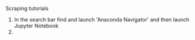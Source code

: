 Scraping tutorials

1. In the search bar find and launch 'Anaconda Navigator' and then launch Jupyter Notebook
2. 

